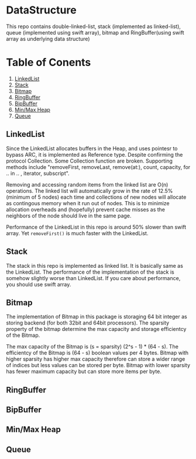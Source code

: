 
# DataStructure

This repo contains double-linked-list, stack (implemented as linked-list), queue (implemented using swift array), bitmap and RingBuffer(using swift array as underlying data structure)

# Table of Conents
1. [LinkedList](#linkedlist)
2. [Stack](#stack)
3. [Bitmap](#bitmap)
4. [RingBuffer](#ringbuffer)
5. [BipBuffer](#bipbuffer)
6. [Min/Max Heap](#heap)
7. [Queue](#queue)

## LinkedList<a name="linkedlist"></a>

Since the LinkedList allocates buffers in the Heap, and uses pointesr to bypass ARC, it is implemented as Reference type. Despite confirming the protocol Collection. Some Collection function are broken. Supporting methods include "removeFirst, removeLast, remove(at:), count, capacity, for .. in .. , iterator, subscript". 

Removing and accessing random items from the linked list are O(n) operations. The linked list will automatically grow in the rate of 12.5% (minimum of 5 nodes) each time and collections of new nodes will allocate as contingous memory when it run out of nodes. This is to minimize allocation overheads and (hopefully) prevent cache misses as the neighbors of the node should live in the same page.

Performance of the LinkedList in this repo is around 50% slower than swift array. Yet `removeFirst()` is much faster with the LinkedList. 

## Stack<a name="stack"></a>

The stack in this repo is implemented as linked list. It is basically same as the LinkedList. The performance of the implementation of the stack is somehow slightly worse than LinkedList. If you care about performance, you should use swift array.

## Bitmap<a name="bitmap"></a>

The implementation of Bitmap in this package is storaging 64 bit integer as storing backend (for both 32bit and 64bit processors). The sparsity property of the bitmap determine the max capacity and storage efficientcy of the Bitmap.

The max capacity of the Bitmap is (s = sparsity) (2^s - 1) * (64 - s). The efficientcy of the Bitmap is (64 - s) boolean values per 4 bytes. Bitmap with higher sparsity has higher max capacity therefore can store a wider range of indices but less values can be stored per byte. Bitmap with lower sparsity has fewer maximum capacity but can store more items per byte.

## RingBuffer<a name="ringbuffer"></a>
## BipBuffer<a name="bipbuffer"></a>
## Min/Max Heap<a name="heap"></a>
## Queue<a name="queue"></a>


